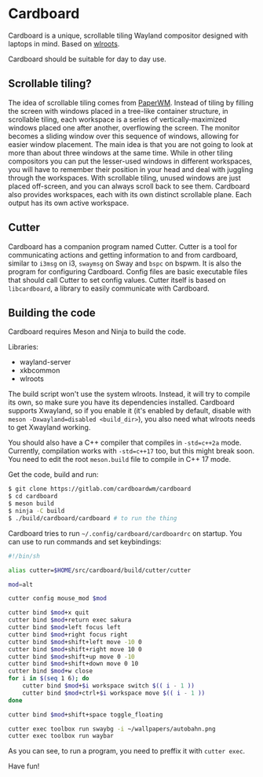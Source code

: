 # Cardboard

Cardboard is a unique, scrollable tiling Wayland compositor designed with
laptops in mind. Based on [wlroots](https://github.com/swaywm/wlroots).

Cardboard should be suitable for day to day use.

## Scrollable tiling?

The idea of scrollable tiling comes from
[PaperWM](https://github.com/paperwm/PaperWM). Instead of tiling by filling the
screen with windows placed in a tree-like container structure, in scrollable
tiling, each workspace is a series of vertically-maximized windows placed one
after another, overflowing the screen. The monitor becomes a sliding window over
this sequence of windows, allowing for easier window placement. The main idea
is that you are not going to look at more than about three windows at the same
time. While in other tiling compositors you can put the lesser-used windows in
different workspaces, you will have to remember their position in your head and
deal with juggling through the workspaces. With scrollable tiling, unused
windows are just placed off-screen, and you can always scroll back to see them.
Cardboard also provides workspaces, each with its own distinct scrollable plane.
Each output has its own active workspace.

## Cutter

Cardboard has a companion program named Cutter. Cutter is a tool for
communicating actions and getting information to and from cardboard, similar to
`i3msg` on i3, `swaymsg` on Sway and `bspc` on bspwm. It is also the program for
configuring Cardboard. Config files are basic executable files that should call
Cutter to set config values. Cutter itself is based on `libcardboard`, a library
to easily communicate with Cardboard.

## Building the code

Cardboard requires Meson and Ninja to build the code.

Libraries:

* wayland-server
* xkbcommon
* wlroots

The build script won't use the system wlroots. Instead, it will try to compile
its own, so make sure you have its dependencies installed. Cardboard supports
Xwayland, so if you enable it (it's enabled by default, disable with `meson
-Dxwayland=disabled <build_dir>`), you
also need what wlroots needs to get Xwayland working.

You should also have a C++ compiler that compiles in `-std=c++2a` mode. Currently,
compilation works with `-std=c++17` too, but this might break soon. You need to
edit the root `meson.build` file to compile in C++ 17 mode.

Get the code, build and run:

``` sh
$ git clone https://gitlab.com/cardboardwm/cardboard
$ cd cardboard
$ meson build
$ ninja -C build
$ ./build/cardboard/cardboard # to run the thing
```

Cardboard tries to run `~/.config/cardboard/cardboardrc` on startup. You can use
to run commands and set keybindings:

``` sh
#!/bin/sh

alias cutter=$HOME/src/cardboard/build/cutter/cutter

mod=alt

cutter config mouse_mod $mod

cutter bind $mod+x quit
cutter bind $mod+return exec sakura
cutter bind $mod+left focus left
cutter bind $mod+right focus right
cutter bind $mod+shift+left move -10 0
cutter bind $mod+shift+right move 10 0
cutter bind $mod+shift+up move 0 -10
cutter bind $mod+shift+down move 0 10
cutter bind $mod+w close
for i in $(seq 1 6); do
	cutter bind $mod+$i workspace switch $(( i - 1 ))
	cutter bind $mod+ctrl+$i workspace move $(( i - 1 ))
done

cutter bind $mod+shift+space toggle_floating

cutter exec toolbox run swaybg -i ~/wallpapers/autobahn.png
cutter exec toolbox run waybar
```

As you can see, to run a program, you need to preffix it with `cutter exec`.

Have fun!
